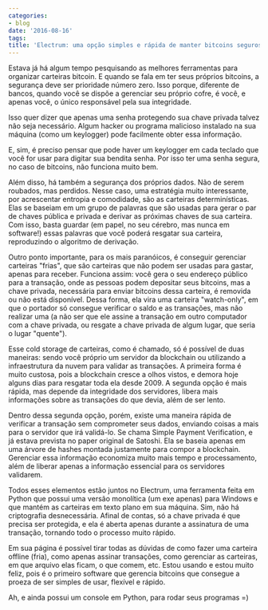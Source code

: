 ```yaml
---
categories:
- blog
date: '2016-08-16'
tags:
title: 'Electrum: uma opção simples e rápida de manter bitcoins seguros'
---
```


Estava já há algum tempo pesquisando as melhores ferramentas para organizar carteiras bitcoin. E quando se fala em ter seus próprios bitcoins, a segurança deve ser prioridade número zero. Isso porque, diferente de bancos, quando você se dispõe a gerenciar seu próprio cofre, é você, e apenas você, o único responsável pela sua integridade.

Isso quer dizer que apenas uma senha protegendo sua chave privada talvez não seja necessário. Algum hacker ou programa malicioso instalado na sua máquina (como um keylogger) pode facilmente obter essa informação.

E, sim, é preciso pensar que pode haver um keylogger em cada teclado que você for usar para digitar sua bendita senha. Por isso ter uma senha segura, no caso de bitcoins, não funciona muito bem.

Além disso, há também a segurança dos próprios dados. Não de serem roubados, mas perdidos. Nesse caso, uma estratégia muito interessante, por acrescentar entropia e comodidade, são as carteiras determinísticas. Elas se baseiam em um grupo de palavras que são usadas para gerar o par de chaves pública e privada e derivar as próximas chaves de sua carteira. Com isso, basta guardar (em papel, no seu cérebro, mas nunca em software!) essas palavras que você poderá resgatar sua carteira, reproduzindo o algoritmo de derivação.

Outro ponto importante, para os mais paranóicos, é conseguir gerenciar carteiras "frias", que são carteiras que não podem ser usadas para gastar, apenas para receber. Funciona assim: você gera o seu endereço público para a transação, onde as pessoas podem depositar seus bitcoins, mas a chave privada, necessária para enviar bitcoins dessa carteira, é removida ou não está disponível. Dessa forma, ela vira uma carteira "watch-only", em que o portador só consegue verificar o saldo e as transações, mas não realizar uma (a não ser que ele assine a transação em outro computador com a chave privada, ou resgate a chave privada de algum lugar, que seria o lugar "quente").

Esse cold storage de carteiras, como é chamado, só é possível de duas maneiras: sendo você próprio um servidor da blockchain ou utilizando a infraestrutura da nuvem para validar as transações. A primeira forma é muito custosa, pois a blockchain cresce a olhos vistos, e demora hoje alguns dias para resgatar toda ela desde 2009. A segunda opção é mais rápida, mas depende da integridade dos servidores, libera mais informações sobre as transações do que devia, além de ser lento.

Dentro dessa segunda opção, porém, existe uma maneira rápida de verificar a transação sem comprometer seus dados, enviando coisas a mais para o servidor que irá validá-lo. Se chama Simple Payment Verification, e já estava prevista no paper original de Satoshi. Ela se baseia apenas em uma árvore de hashes montada justamente para compor a blockchain. Gerenciar essa informação economiza muito mais tempo e processamento, além de liberar apenas a informação essencial para os servidores validarem.

Todos esses elementos estão juntos no Electrum, uma ferramenta feita em Python que possui uma versão monolítica (um exe apenas) para Windows e que mantém as carteiras em texto plano em sua máquina. Sim, não há criptografia desnecessária. Afinal de contas, só a chave privada é que precisa ser protegida, e ela é aberta apenas durante a assinatura de uma transação, tornando todo o processo muito rápido.

Em sua página é possível tirar todas as dúvidas de como fazer uma carteira offline (fria), como apenas assinar transações, como gerenciar as carteiras, em que arquivo elas ficam, o que comem, etc. Estou usando e estou muito feliz, pois é o primeiro software que gerencia bitcoins que consegue a proeza de ser simples de usar, flexível e rápido.

Ah, e ainda possui um console em Python, para rodar seus programas =)
